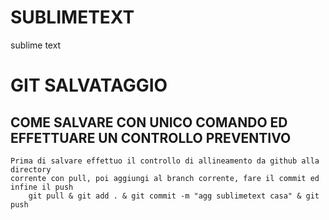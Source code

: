 # SUBLIMETEXT
sublime text


# GIT SALVATAGGIO
## COME SALVARE CON UNICO COMANDO ED EFFETTUARE UN CONTROLLO PREVENTIVO
	Prima di salvare effettuo il controllo di allineamento da github alla directory
	corrente con pull, poi aggiungi al branch corrente, fare il commit ed infine il push
		git pull & git add . & git commit -m "agg sublimetext casa" & git push
